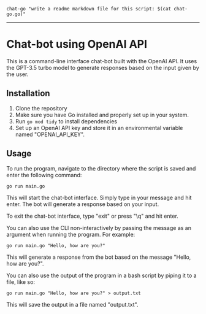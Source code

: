 `chat-go "write a readme markdown file for this script: $(cat chat-go.go)"`

---

# Chat-bot using OpenAI API

This is a command-line interface chat-bot built with the OpenAI API. It uses the GPT-3.5 turbo model to generate responses based on the input given by the user.

## Installation

1. Clone the repository
2. Make sure you have Go installed and properly set up in your system.
3. Run `go mod tidy` to install dependencies
4. Set up an OpenAI API key and store it in an environmental variable named "OPENAI_API_KEY".

## Usage

To run the program, navigate to the directory where the script is saved and enter the following command:

`go run main.go`

This will start the chat-bot interface. Simply type in your message and hit enter. The bot will generate a response based on your input.

To exit the chat-bot interface, type "exit" or press "\q" and hit enter.

You can also use the CLI non-interactively by passing the message as an argument when running the program. For example:

`go run main.go "Hello, how are you?"`

This will generate a response from the bot based on the message "Hello, how are you?".

You can also use the output of the program in a bash script by piping it to a file, like so:

`go run main.go "Hello, how are you?" > output.txt`

This will save the output in a file named "output.txt".
